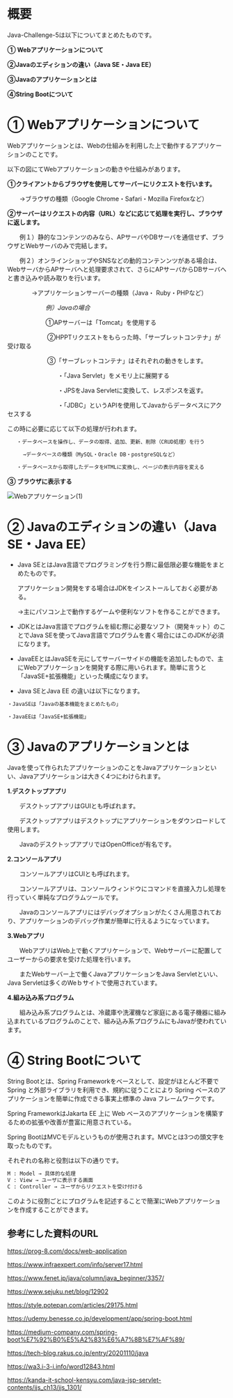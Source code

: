 # 概要
Java-Challenge-5は以下についてまとめたものです。

**① Webアプリケーションについて**

**②Javaのエディションの違い（Java SE・Java EE）**

**③Javaのアプリケーションとは**

**④String Bootについて**

# ① Webアプリケーションについて

Webアプリケーションとは、Webの仕組みを利用した上で動作するアプリケーションのことです。

以下の図にてWebアプリケーションの動きや仕組みがあります。


**①クライアントからブラウザを使用してサーバーにリクエストを行います。**

　　→ブラウザの種類（Google Chrome・Safari・Mozilla Firefoxなど）

**②サーバーはリクエストの内容（URL）などに応じて処理を実行し、ブラウザに返します。**

　　例１）静的なコンテンツのみなら、APサーバやDBサーバを通信せず、ブラウザとWebサーバのみで完結します。
    
　　例２）オンラインショップやSNSなどの動的コンテンンツがある場合は、WebサーバからAPサーバへと処理要求されて、さらにAPサーバからDBサーバへと書き込みや読み取りを行います。

　　　　→アプリケーションサーバーの種類（Java・ Ruby・PHPなど）

　　　　  　　*例）Javaの場合*

　　　　  　　①APサーバーは「Tomcat」を使用する

　　　　 　　 ②HPPTリクエストをもらった時、「サーブレットコンテナ」が受け取る

　　　　 　　 ③「サーブレットコンテナ」はそれぞれの動きをします。

  　　　　　　  　　・「Java Servlet」をメモリ上に展開する

  　　　　　  　　　・JPSをJava Servletに変換して、レスポンスを返す。
  
  　　　　　  　　　・「JDBC」というAPIを使用してJavaからデータベスにアクセスする


 この時に必要に応じて以下の処理が行われます。

```bash
   ・データベースを操作し、データの取得、追加、更新、削除（CRUD処理）を行う

     →データベースの種類（MySQL・Oracle DB・postgreSQLなど）

   ・データベースから取得したデータをHTMLに変換し、ページの表示内容を変える
``` 

**③ ブラウザに表示する**

![Webアプリケーション(1)](https://user-images.githubusercontent.com/90845405/184581078-19429ee1-1aee-4a96-a837-afcb30a140c9.jpg)


# ② Javaのエディションの違い（Java SE・Java EE）

* Java SEとはJava言語でプログラミングを行う際に最低限必要な機能をまとめたものです。

    アプリケーション開発をする場合はJDKをインストールしておく必要がある。
    
    →主にパソコン上で動作するゲームや便利なソフトを作ることができます。

* JDKとはJava言語でプログラムを組む際に必要なソフト（開発キット）のことでJava SEを使ってJava言語でプログラムを書く場合にはこのJDKが必須になります。

* JavaEEとはJavaSEを元にしてサーバーサイドの機能を追加したもので、主にWebアプリケーションを開発する際に用いられます。簡単に言うと「JavaSE+拡張機能」といった構成になります。

* Java SEとJava EE の違いは以下になります。
```bash
・JavaSEは「Javaの基本機能をまとめたもの」

・JavaEEは「JavaSE+拡張機能」
``` 

# ③ Javaのアプリケーションとは
Javaを使って作られたアプリケーションのことをJavaアプリケーションといい、Javaアプリケーションは大きく4つにわけられます。

**1.デスクトップアプリ**

　　デスクトップアプリはGUIとも呼ばれます。

　　デスクトップアプリはデスクトップにアプリケーションをダウンロードして使用します。

　　JavaのデスクトップアプリではOpenOfficeが有名です。

**2.コンソールアプリ**

　　コンソールアプリはCUIとも呼ばれます。

　　コンソールアプリは、コンソールウィンドウにコマンドを直接入力し処理を行っていく単純なプログラムツールです。

　　Javaのコンソールアプリにはデバッグオプションがたくさん用意されており、アプリケーションのデバッグ作業が簡単に行えるようになっています。

**3.Webアプリ**

　　WebアプリはWeb上で動くアプリケーションで、Webサーバーに配置してユーザーからの要求を受けた処理を行います。

　　またWebサーバー上で働くJavaアプリケーションをJava Servletといい、Java Servletは多くのWeｂサイトで使用されています。

**4.組み込み系プログラム**

　　組み込み系プログラムとは、冷蔵庫や洗濯機など家庭にある電子機器に組み込まれているプログラムのことで、組み込み系プログラムにもJavaが使われています。

# ④ String Bootについて

String Bootとは、Spring Frameworkをベースとして、設定がほとんど不要で Spring と外部ライブラリを利用でき、規約に従うことにより Spring ベースのアプリケーションを簡単に作成できる事実上標準の Java フレームワークです。

Spring FrameworkはJakarta EE 上に Web ベースのアプリケーションを構築するための拡張や改善が豊富に用意されている。

Spring BootはMVCモデルというものが使用されます。MVCとは3つの頭文字を取ったものです。

それぞれの名称と役割は以下の通りです。

```bash
M : Model → 具体的な処理
V : View → ユーザに表示する画面
C : Controller → ユーザからリクエストを受け付ける
``` 

このように役割ごとにプログラムを記述することで簡潔にWebアプリケーションを作成することができます。

##  参考にした資料のURL

https://prog-8.com/docs/web-application

https://www.infraexpert.com/info/server17.html

https://www.fenet.jp/java/column/java_beginner/3357/

https://www.sejuku.net/blog/12902

https://style.potepan.com/articles/29175.html

https://udemy.benesse.co.jp/development/app/spring-boot.html

https://medium-company.com/spring-boot%E7%92%B0%E5%A2%83%E6%A7%8B%E7%AF%89/

https://tech-blog.rakus.co.jp/entry/20201110/java

https://wa3.i-3-i.info/word12843.html

https://kanda-it-school-kensyu.com/java-jsp-servlet-contents/jjs_ch13/jjs_1301/

